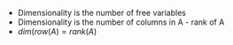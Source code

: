 - Dimensionality is the number of free variables
- Dimensionality is the number of columns in A - rank of A
- $dim(row(A) = rank(A)$